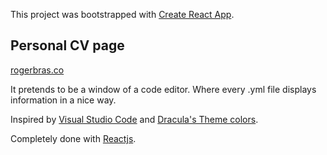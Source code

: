 This project was bootstrapped with [Create React App](https://github.com/facebook/create-react-app).

## Personal CV page
[rogerbras.co](https://rogerbras.co)

It pretends to be a window of a code editor. Where every .yml file displays information in a nice way.

Inspired by [Visual Studio Code](https://code.visualstudio.com/) and [Dracula's Theme colors](https://draculatheme.com/). 

Completely done with [Reactjs](https://reactjs.org/).

